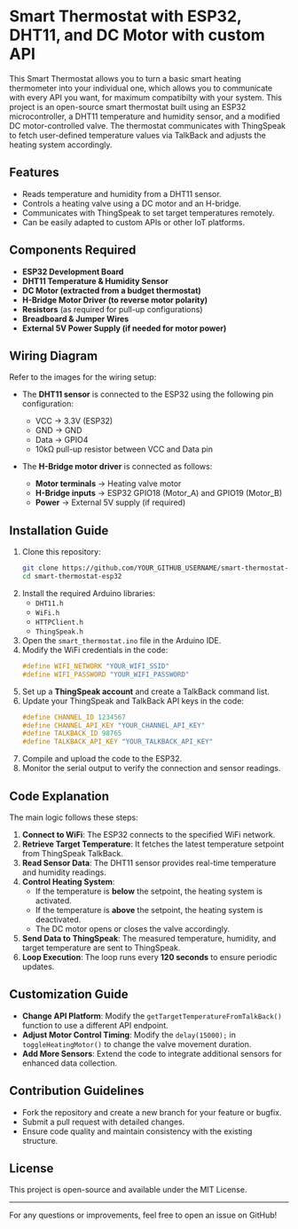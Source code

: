 # Smart Thermostat with ESP32, DHT11, and DC Motor with custom API
This Smart Thermostat allows you to turn a basic smart heating thermometer into your individual one, which allows you to communicate with every API you want, for maximum compatibilty with your system.
This project is an open-source smart thermostat built using an ESP32 microcontroller, a DHT11 temperature and humidity sensor, and a modified DC motor-controlled valve. The thermostat communicates with ThingSpeak to fetch user-defined temperature values via TalkBack and adjusts the heating system accordingly.

## Features
- Reads temperature and humidity from a DHT11 sensor.
- Controls a heating valve using a DC motor and an H-bridge.
- Communicates with ThingSpeak to set target temperatures remotely.
- Can be easily adapted to custom APIs or other IoT platforms.

## Components Required
- **ESP32 Development Board**
- **DHT11 Temperature & Humidity Sensor**
- **DC Motor (extracted from a budget thermostat)**
- **H-Bridge Motor Driver (to reverse motor polarity)**
- **Resistors** (as required for pull-up configurations)
- **Breadboard & Jumper Wires**
- **External 5V Power Supply (if needed for motor power)**

## Wiring Diagram
Refer to the images for the wiring setup:
- The **DHT11 sensor** is connected to the ESP32 using the following pin configuration:
  - VCC → 3.3V (ESP32)
  - GND → GND
  - Data → GPIO4
  - 10kΩ pull-up resistor between VCC and Data pin

- The **H-Bridge motor driver** is connected as follows:
  - **Motor terminals** → Heating valve motor
  - **H-Bridge inputs** → ESP32 GPIO18 (Motor_A) and GPIO19 (Motor_B)
  - **Power** → External 5V supply (if required)

## Installation Guide
1. Clone this repository:
   ```sh
   git clone https://github.com/YOUR_GITHUB_USERNAME/smart-thermostat-esp32.git
   cd smart-thermostat-esp32
   ```
2. Install the required Arduino libraries:
   - `DHT11.h`
   - `WiFi.h`
   - `HTTPClient.h`
   - `ThingSpeak.h`
3. Open the `smart_thermostat.ino` file in the Arduino IDE.
4. Modify the WiFi credentials in the code:
   ```cpp
   #define WIFI_NETWORK "YOUR_WIFI_SSID"
   #define WIFI_PASSWORD "YOUR_WIFI_PASSWORD"
   ```
5. Set up a **ThingSpeak account** and create a TalkBack command list.
6. Update your ThingSpeak and TalkBack API keys in the code:
   ```cpp
   #define CHANNEL_ID 1234567
   #define CHANNEL_API_KEY "YOUR_CHANNEL_API_KEY"
   #define TALKBACK_ID 98765
   #define TALKBACK_API_KEY "YOUR_TALKBACK_API_KEY"
   ```
7. Compile and upload the code to the ESP32.
8. Monitor the serial output to verify the connection and sensor readings.

## Code Explanation
The main logic follows these steps:
1. **Connect to WiFi**: The ESP32 connects to the specified WiFi network.
2. **Retrieve Target Temperature**: It fetches the latest temperature setpoint from ThingSpeak TalkBack.
3. **Read Sensor Data**: The DHT11 sensor provides real-time temperature and humidity readings.
4. **Control Heating System**:
   - If the temperature is **below** the setpoint, the heating system is activated.
   - If the temperature is **above** the setpoint, the heating system is deactivated.
   - The DC motor opens or closes the valve accordingly.
5. **Send Data to ThingSpeak**: The measured temperature, humidity, and target temperature are sent to ThingSpeak.
6. **Loop Execution**: The loop runs every **120 seconds** to ensure periodic updates.

## Customization Guide
- **Change API Platform**: Modify the `getTargetTemperatureFromTalkBack()` function to use a different API endpoint.
- **Adjust Motor Control Timing**: Modify the `delay(15000);` in `toggleHeatingMotor()` to change the valve movement duration.
- **Add More Sensors**: Extend the code to integrate additional sensors for enhanced data collection.

## Contribution Guidelines
- Fork the repository and create a new branch for your feature or bugfix.
- Submit a pull request with detailed changes.
- Ensure code quality and maintain consistency with the existing structure.

## License
This project is open-source and available under the MIT License.

---

For any questions or improvements, feel free to open an issue on GitHub!

